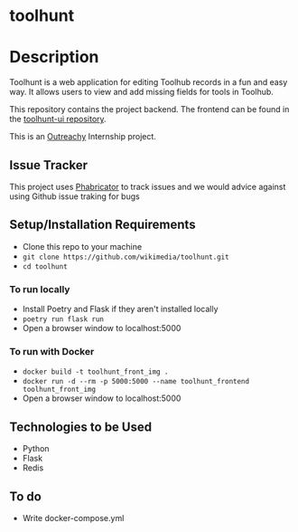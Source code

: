 # toolhunt

# Description

Toolhunt is a web application for editing Toolhub records in a fun and easy way.
It allows users to view and add missing fields for tools in Toolhub.

This repository contains the project backend.
The frontend can be found in the [toolhunt-ui repository](https://github.com/wikimedia/toolhunt-ui).

This is an [Outreachy](https://www.outreachy.org/) Internship project.

## Issue Tracker

This project uses [Phabricator](https://phabricator.wikimedia.org/project/board/6283/) to track issues and we would advice against using Github issue traking for bugs

## Setup/Installation Requirements

- Clone this repo to your machine
- `git clone https://github.com/wikimedia/toolhunt.git`
- `cd toolhunt`

### To run locally

- Install Poetry and Flask if they aren't installed locally
- `poetry run flask run`
- Open a browser window to localhost:5000

### To run with Docker

- `docker build -t toolhunt_front_img .`
- `docker run -d --rm -p 5000:5000 --name toolhunt_frontend toolhunt_front_img`
- Open a browser window to localhost:5000

## Technologies to be Used

- Python
- Flask
- Redis

## To do

- Write docker-compose.yml
